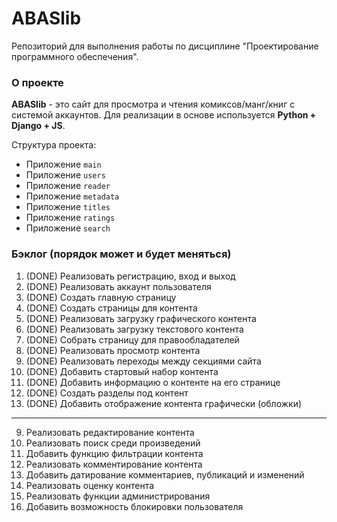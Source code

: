 # ABASlib
Репозиторий для выполнения работы по дисциплине "Проектирование программного обеспечения".

### О проекте

**ABASlib** - это сайт для просмотра и чтения комиксов/манг/книг с системой аккаунтов. Для реализации в основе используется **Python + Django + JS**.

Структура проекта:
  - Приложение `main` 
  - Приложение `users` 
  - Приложение `reader`
  - Приложение `metadata`
  - Приложение `titles`
  - Приложение `ratings`
  - Приложение `search`

### Бэклог (порядок может и будет меняться)

1. (DONE) Реализовать регистрацию, вход и выход
2. (DONE) Реализовать аккаунт пользователя
3. (DONE) Создать главную страницу
4. (DONE) Создать страницы для контента
5. (DONE) Реализовать загрузку графического контента
6. (DONE) Реализовать загрузку текстового контента
7. (DONE) Собрать страницу для правообладателей
8. (DONE) Реализовать просмотр контента
9. (DONE) Реализовать переходы между секциями сайта
10. (DONE) Добавить стартовый набор контента
11. (DONE) Добавить информацию о контенте на его странице
12. (DONE) Создать разделы под контент 
13. (DONE) Добавить отображение контента графически (обложки)
---
9. Реализовать редактирование контента
12. Реализовать поиск среди произведений
13. Добавить функцию фильтрации контента
14. Реализовать комментирование контента
15. Добавить датирование комментариев, публикаций и изменений
16. Реализовать оценку контента
17. Реализовать функции администрирования
18. Добавить возможность блокировки пользователя
